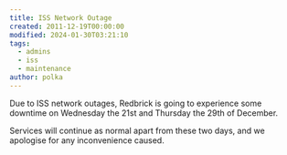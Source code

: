 ```yaml
---
title: ISS Network Outage
created: 2011-12-19T00:00:00
modified: 2024-01-30T03:21:10
tags:
  - admins
  - iss
  - maintenance
author: polka
---
```


Due to ISS network outages, Redbrick is going to experience some downtime on Wednesday the 21st and Thursday the 29th of December.

Services will continue as normal apart from these two days, and we apologise for any inconvenience caused.
